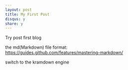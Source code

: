 ```yaml
---
layout: post
title: My First Post 
disqus: y
share: y
---
```


Try post first blog

the md(Markdown) file format:
https://guides.github.com/features/mastering-markdown/

switch to the kramdown engine
